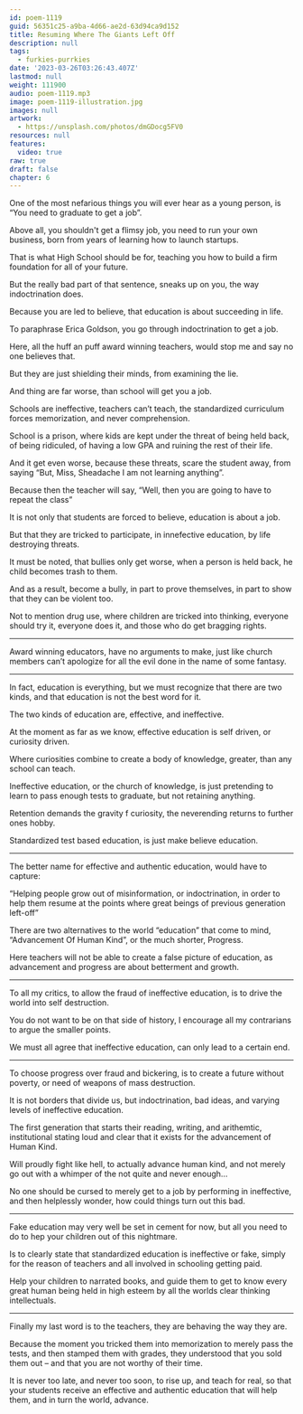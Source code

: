 ```yaml
---
id: poem-1119
guid: 56351c25-a9ba-4d66-ae2d-63d94ca9d152
title: Resuming Where The Giants Left Off
description: null
tags:
  - furkies-purrkies
date: '2023-03-26T03:26:43.407Z'
lastmod: null
weight: 111900
audio: poem-1119.mp3
image: poem-1119-illustration.jpg
images: null
artwork:
  - https://unsplash.com/photos/dmGDocg5FV0
resources: null
features:
  video: true
raw: true
draft: false
chapter: 6
---
```


One of the most nefarious things you will ever hear as a young person,
is “You need to graduate to get a job”.

Above all, you shouldn't get a flimsy job, you need to run your own business,
born from years of learning how to launch startups.

That is what High School should be for,
teaching you how to build a firm foundation for all of your future.

But the really bad part of that sentence,
sneaks up on you, the way indoctrination does.

Because you are led to believe,
that education is about succeeding in life.

To paraphrase Erica Goldson,
you go through indoctrination to get a job.

Here, all the huff an puff award winning teachers,
would stop me and say no one believes that.

But they are just shielding their minds,
from examining the lie.

And thing are far worse,
than school will get you a job.

Schools are ineffective, teachers can’t teach,
the standardized curriculum forces memorization, and never comprehension.

School is a prison, where kids are kept under the threat of being held back,
of being ridiculed, of having a low GPA and ruining the rest of their life.

And it get even worse, because these threats, scare the student away,
from saying “But, Miss, Sheadache I am not learning anything”.

Because then the teacher will say,
“Well, then you are going to have to repeat the class”

It is not only that students are forced to believe,
education is about a job.

But that they are tricked to participate,
in innefective education, by life destroying threats.

It must be noted, that bullies only get worse,
when a person is held back, he child becomes trash to them.

And as a result, become a bully,
in part to prove themselves, in part to show that they can be violent too.

Not to mention drug use, where children are tricked into thinking,
everyone should try it, everyone does it, and those who do get bragging rights.

---

Award winning educators, have no arguments to make,
just like church members can’t apologize for all the evil done in the name of some fantasy.

---

In fact, education is everything,
but we must recognize that there are two kinds, and that education is not the best word for it.

The two kinds of education are,
effective, and ineffective.

At the moment as far as we know,
effective education is self driven, or curiosity driven.

Where curiosities combine to create a body of knowledge,
greater, than any school can teach.

Ineffective education, or the church of knowledge,
is just pretending to learn to pass enough tests to graduate, but not retaining anything.

Retention demands the gravity f curiosity,
the neverending returns to further ones hobby.

Standardized test based education,
is just make believe education.

---

The better name for effective and authentic education,
would have to capture:

“Helping people grow out of misinformation, or indoctrination, in order to help them resume at the points where great beings of previous generation left-off”

There are two alternatives to the world “education” that come to mind,
“Advancement Of Human Kind”, or the much shorter, Progress.

Here teachers will not be able to create a false picture of education,
as advancement and progress are about betterment and growth.

---

To all my critics, to allow the fraud of ineffective education,
is to drive the world into self destruction.

You do not want to be on that side of history,
I encourage all my contrarians to argue the smaller points.

We must all agree that ineffective education,
can only lead to a certain end.

---

To choose progress over fraud and bickering,
is to create a future without poverty, or need of weapons of mass destruction.

It is not borders that divide us,
but indoctrination, bad ideas, and varying levels of ineffective education.

The first generation that starts their reading, writing, and arithemtic,
institutional stating loud and clear that it exists for the advancement of Human Kind.

Will proudly fight  like hell, to actually advance human kind,
and not merely go out with a whimper of the not quite and never enough…

No one should be cursed to merely get to a job by performing in ineffective,
and then helplessly wonder, how could things turn out this bad.

---

Fake education may very well be set in cement for now,
but all you need to do to hep your children out of this nightmare.

Is to clearly state that standardized education is ineffective or fake,
simply for the reason of teachers and all involved in schooling getting paid.

Help your children to narrated books,
and guide them to get to know every great human being held in high esteem by all the worlds clear thinking intellectuals.

---

Finally my last word is to the teachers,
they are behaving the way they are.

Because the moment you tricked them into memorization to merely pass the tests, and then stamped them with grades, they understood that you sold them out – and that you are not worthy of their time.

It is never too late, and never too soon, to rise up, and teach for real,
so that your students receive an effective and authentic education that will help them, and in turn the world, advance.
